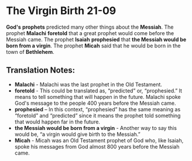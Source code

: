 The Virgin Birth 21-09
========================


**God's** **prophets** predicted many other things about the
**Messiah**. The prophet **Malachi** **foretold** that a great prophet
would come before the Messiah came. The prophet **Isaiah** **prophesied**
that **the Messiah would be born from a virgin**. The prophet **Micah**
said that he would be born in the town of **Bethlehem**.

Translation Notes:
------------------

-   **Malachi** - Malachi was the last prophet in the Old Testament.
-   **foretold** - This could be translated as, “predicted” or,
    “prophesied.” It means to tell something that will happen in the
    future. Malachi spoke God's message to the people 400 years before
    the Messiah came.
-   **prophesied** – In this context, “prophesied” has the same
meaning
    as “foretold” and “predicted” since it means the prophet
    told something that would happen far in the future.
-   **the Messiah would be born from a virgin** - Another way to say
    this would be, “a virgin would give birth to the Messiah.”
-   **Micah** - Micah was an Old Testament prophet of God who, like
    Isaiah, spoke his messages from God almost 800 years before the
    Messiah came.

